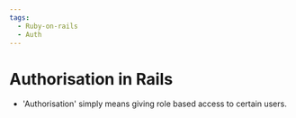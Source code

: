 ```yaml
---
tags:
  - Ruby-on-rails
  - Auth
---
```


# Authorisation in Rails

- 'Authorisation' simply means giving role based access to certain users.
<!-- - Read [Pundit](Pundit.md) -->
